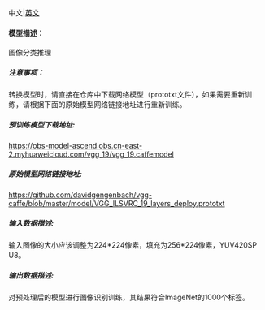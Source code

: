中文|[英文](README.md)
#### 模型描述：

图像分类推理

##### 注意事项：
转换模型时，请直接在仓库中下载网络模型（prototxt文件），如果需要重新训练，请根据下面的原始模型网络链接地址进行重新训练。

##### 预训练模型下载地址:
https://obs-model-ascend.obs.cn-east-2.myhuaweicloud.com/vgg_19/vgg_19.caffemodel

##### 原始模型网络链接地址:
https://github.com/davidgengenbach/vgg-caffe/blob/master/model/VGG_ILSVRC_19_layers_deploy.prototxt

##### 输入数据描述:

输入图像的大小应该调整为224\*224像素，填充为256\*224像素，YUV420SP U8。

##### 输出数据描述:

对预处理后的模型进行图像识别训练，其结果符合ImageNet的1000个标签。